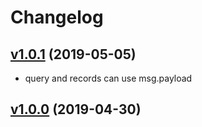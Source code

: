 # Changelog
## [v1.0.1](https://github.com/chick-p/node-red-contrib-kintone/releases/tag/v1.0.1) (2019-05-05)
- query and records can use msg.payload

## [v1.0.0](https://github.com/chick-p/node-red-contrib-kintone/releases/tag/v1.0.0) (2019-04-30)
